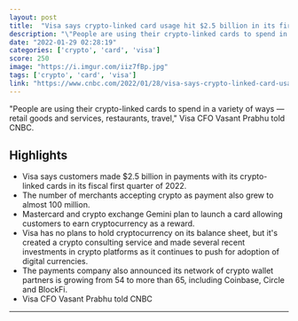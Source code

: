 ```yaml
---
layout: post
title:  "Visa says crypto-linked card usage hit $2.5 billion in its first quarter"
description: "\"People are using their crypto-linked cards to spend in a variety of ways — retail goods and services, restaurants, travel,\" Visa CFO Vasant Prabhu told CNBC."
date: "2022-01-29 02:28:19"
categories: ['crypto', 'card', 'visa']
score: 250
image: "https://i.imgur.com/iiz7fBp.jpg"
tags: ['crypto', 'card', 'visa']
link: "https://www.cnbc.com/2022/01/28/visa-says-crypto-linked-card-usage-hit-2point5-billion-in-its-first-quarter.html?__source=iosappshare%7Ccom.apple.UIKit.activity.CopyToPasteboard"
---
```


\"People are using their crypto-linked cards to spend in a variety of ways — retail goods and services, restaurants, travel,\" Visa CFO Vasant Prabhu told CNBC.

## Highlights

- Visa says customers made $2.5 billion in payments with its crypto-linked cards in its fiscal first quarter of 2022.
- The number of merchants accepting crypto as payment also grew to almost 100 million.
- Mastercard and crypto exchange Gemini plan to launch a card allowing customers to earn cryptocurrency as a reward.
- Visa has no plans to hold cryptocurrency on its balance sheet, but it's created a crypto consulting service and made several recent investments in crypto platforms as it continues to push for adoption of digital currencies.
- The payments company also announced its network of crypto wallet partners is growing from 54 to more than 65, including Coinbase, Circle and BlockFi.
- Visa CFO Vasant Prabhu told CNBC

---
